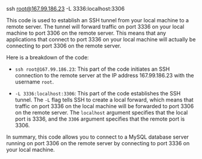   
ssh root@167.99.186.23 -L 3336:localhost:3306

This code is used to establish an SSH tunnel from your local machine to a remote server. The tunnel will forward traffic on port 3336 on your local machine to port 3306 on the remote server. This means that any applications that connect to port 3336 on your local machine will actually be connecting to port 3306 on the remote server.

Here is a breakdown of the code:

- `ssh root@167.99.186.23`: This part of the code initiates an SSH connection to the remote server at the IP address 167.99.186.23 with the username `root`.
    
- `-L 3336:localhost:3306`: This part of the code establishes the SSH tunnel. The `-L` flag tells SSH to create a local forward, which means that traffic on port 3336 on the local machine will be forwarded to port 3306 on the remote server. The `localhost` argument specifies that the local port is 3336, and the `3306` argument specifies that the remote port is 3306.
    

In summary, this code allows you to connect to a MySQL database server running on port 3306 on the remote server by connecting to port 3336 on your local machine.